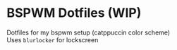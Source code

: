 # BSPWM Dotfiles (WIP)
Dotfiles for my bspwm setup (catppuccin color scheme)\
Uses `blurlocker` for lockscreen

